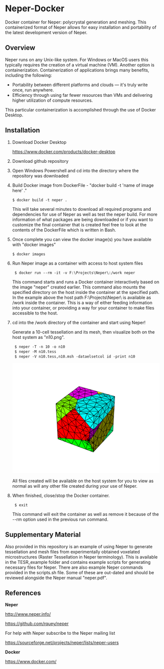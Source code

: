 # Neper-Docker
Docker container for Neper: polycrystal generation and meshing. This containerized format of Neper allows for easy installation and portability of the latest development version of Neper.

## Overview
Neper runs on any Unix-like system. For Windows or MacOS users this typically requires the creation of a virtual machine (VM). Another option is containerization. Containerization of applications brings many benefits, including the following:

* Portability between different platforms and clouds — it's truly write once, run anywhere. 
* Efficiency through using far fewer resources than VMs and delivering higher utilization of compute resources.

This particular containerization is accomplished through the use of Docker Desktop.

## Installation

1.  Download Docker Desktop

    https://www.docker.com/products/docker-desktop

2.  Download github repository

3.  Open Windows Powershell and cd into the directory where the repository was downloaded

4.  Build Docker image from DockerFile - "docker build -t 'name of image here' ."
        
        $ docker build -t neper .

    This will take several minutes to download all required programs and dependencies for use of Neper as well as test the neper build. For more information of what packages are being downloaded or if you want to customize the final container that is created feel free to look at the contents of the DockerFile which is written in Bash.

5.  Once complete you can view the docker image(s) you have available with "docker images"

        $ docker images
        
6. Run Neper image as a container with access to host system files

        $ docker run --rm -it -v F:\Projects\Neper\:/work neper

    This command starts and runs a Docker container interactively based on the image "neper" created earlier. This command also mounts the specified directory on the host inside the container at the specified path. In the example above the host path F:\Projects\Neper\ is available as /work inside the container. This is a way of either feeding information into your container, or providing a way for your container to make files accessible to the host.
    
7. cd into the /work directory of the container and start using Neper!
    
    Generate a 10-cell tessellation and its mesh, then visualize both on the host system as "n10.png". 

        $ neper -T -n 10 -o n10
		$ neper -M n10.tess
		$ neper -V n10.tess,n10.msh -dataelsetcol id -print n10
		
	![Visualization](https://github.com/jonathanhestroffer/Neper-Docker/blob/master/n10.png)
        
    All files created will be available on the host system for you to view as normal as will any other file created during your use of Neper.
    
8. When finished, close/stop the Docker container.

        $ exit
        
    This command will exit the container as well as remove it because of the --rm option used in the previous run command.

## Supplementary Material

Also provided in this repository is an example of using Neper to generate tessellation and mesh files from experimentally obtained voxelated microstructures (Raster Tessellation in Neper terminology). This is available in the TESR_example folder and contains example scripts for generating necessary files for Neper. There are also example Neper commands provided in the scripts.sh file. Some of these are out-dated and should be reviewed alongside the Neper manual "neper.pdf".

## References

**Neper**

http://www.neper.info/

https://github.com/rquey/neper

For help with Neper subscribe to the Neper mailing list 

https://sourceforge.net/projects/neper/lists/neper-users



**Docker**

https://www.docker.com/
